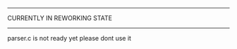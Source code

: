__________________________________________________________
CURRENTLY IN REWORKING STATE
_________________________________________________________
parser.c is not ready yet please dont use it
